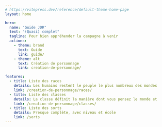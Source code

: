 ```yaml
---
# https://vitepress.dev/reference/default-theme-home-page
layout: home

hero:
  name: "Guide JDR"
  text: "(Quasi) complet"
  tagline: Pour bien appréhender la campagne à venir
  actions:
    - theme: brand
      text: Guide
      link: guide/
    - theme: alt
      text: Création de personnage
      link: creation-de-personnage/

features:
  - title: Liste des races
    details: Les humains restent le peuple le plus nombreux des mondes de D&D, mais ils vivent et travaillent aux côtés des nains, des elfes, des halfelins et d'innombrables autres espèces fantastiques.
    link: /creation-de-personnage/races/
  - title: Liste des classes
    details: La classe définit la manière dont vous pensez le monde et interagissez avec lui, ainsi que votre relation avec les autres et avec les autorités.
    link: /creation-de-personnage/classes/
  - title: Liste des sorts
    details: Presque complète, avec niveau et école
    link: /sorts
---
```


